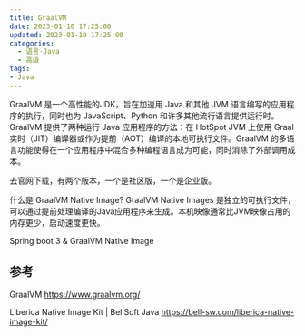 ```yaml
---
title: GraalVM
date: 2023-01-10 17:25:00
updated: 2023-01-10 17:25:00
categories:
  - 语言-Java
  - 高级
tags:
- Java
---
```


GraalVM 是一个高性能的JDK，旨在加速用 Java 和其他 JVM 语言编写的应用程序的执行，同时也为 JavaScript、Python 和许多其他流行语言提供运行时。GraalVM 提供了两种运行 Java 应用程序的方法：在 HotSpot JVM 上使用 Graal实时（JIT）编译器或作为提前（AOT）编译的本地可执行文件。GraalVM 的多语言功能使得在一个应用程序中混合多种编程语言成为可能，同时消除了外部调用成本。

去官网下载，有两个版本，一个是社区版，一个是企业版。

什么是 GraalVM Native Image?
GraalVM Native Images 是独立的可执行文件，可以通过提前处理编译的Java应用程序来生成。本机映像通常比JVM映像占用的内存更少，启动速度更快。

Spring boot 3 & GraalVM Native Image

## 参考

GraalVM
<https://www.graalvm.org/>

Liberica Native Image Kit | BellSoft Java
<https://bell-sw.com/liberica-native-image-kit/>
